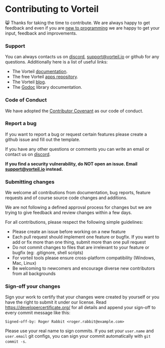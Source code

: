 # Contributing to Vorteil

:smile_cat: Thanks for taking the time to contribute. We are always happy to get feedback and even if you are [new to programming](https://www.youtube.com/watch?v=hkDD03yeLnU) we are happy to get your input, feedback and improvements.

### Support

You can always contacts us on [discord](https://discord.gg/VjF6wn4), support@vorteil.io or github for any questions. Additionally here is a list of useful links:

* The Vorteil [documentation](https://docs.vorteil.io/).
* The free Vorteil [apps repository](http://apps.vorteil.io/).
* The Vorteil [blog](https://blog.vorteil.io/).
* The [Godoc](https://godoc.org/github.com/vorteil/vorteil) library documentation.


### Code of Conduct

We have adopted the [Contributor Covenant](https://github.com/vorteil/.github/blob/master/CODE_OF_CONDUCT.md) as our code of conduct.

### Report a bug

If you want to report a bug or request certain features please create a github issue and fill out the template.

If you have any other questions or comments you can write an email or contact us on [discord](https://discord.gg/VjF6wn4).

**If you find a security vulnerability, do NOT open an issue. Email support@vorteil.io instead.**

### Submitting changes

We welcome all contributions from documentation, bug reports, feature requests and of course source code changes and additions.

We are not following a defined approval process for changes but we are trying to give feedback and review changes within a few days.

For all contributions, please respect the following simple guidelines:

- Please create an issue before working on a new feature
- Each pull request should implement one feature or bugfix. If you want to add or fix more than one thing, submit more than one pull request
- Do not commit changes to files that are irrelevant to your feature or bugfix (eg: .gitignore, shell scripts)
- For vorteil tools please ensure cross-platform compatibility (Windows, Mac, Linux)
- Be welcoming to newcomers and encourage diverse new contributors from all backgrounds

### Sign-off your changes

Sign your work to certify that your changes were created by yourself or you have the right to submit it under our license. Read https://developercertificate.org/ for all details and append your sign-off to every commit message like this:

```
Signed-off-by: Roger Rabbit <roger.rabbit@example.com>
```
Please use your real name to sign commits. If you set your `user.name` and `user.email` git configs, you can sign your commit automatically with `git commit -s`.
